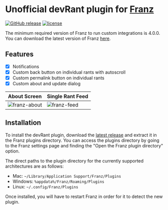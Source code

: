 # Unofficial devRant plugin for [Franz](http://meetfranz.com/)

[![GitHub release](https://img.shields.io/github/release/extendfranz/devrant.svg)](https://github.com/extendfranz/devrant/releases/latest)
[![license](https://img.shields.io/github/license/extendfranz/devrant.svg)](https://github.com/extendfranz/devrant/blob/master/LICENSE)

The minimum required version of Franz to run custom integrations is 4.0.0. You can download the latest version of Franz [here](http://meetfranz.com/#download).

## Features

- [x] Notifications
- [x] Custom back button on individual rants with autoscroll
- [x] Custom permalink button on individual rants
- [x] Custom about and update dialog

About Screen | Single Rant Feed
------------ | -------------
![franz-about](https://cloud.githubusercontent.com/assets/36433/23338338/d185a0d8-fbcd-11e6-8623-a63bf05f35f2.png) | ![franz-feed](https://cloud.githubusercontent.com/assets/36433/23338339/d1a13906-fbcd-11e6-956a-8d6b1e2e15a1.png)

## Installation

To install the devRant plugin, download the [latest release](https://github.com/extendfranz/devrant/releases/latest) and extract it in the Franz plugins directory. You can access the plugins directory by going to the Franz settings page and finding the "Open the Franz plugin directory" option.

The direct paths to the plugin directory for the currently supported architectures are as follows:

 * Mac: `~/Library/Application Support/Franz/Plugins`
 * Windows: `%appdata%/Franz/Roaming/Plugins`
 * Linux: `~/.config/Franz/Plugins`

Once installed, you will have to restart Franz in order for it to detect the new plugin.
